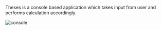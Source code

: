Theses is a console based application which takes input from user and performs calculation accordingly.

![console](https://user-images.githubusercontent.com/32956051/104102603-a4c37180-5252-11eb-87eb-39dea594fd89.PNG)
